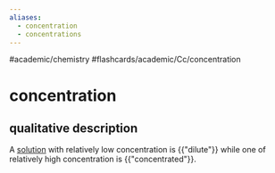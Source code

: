 ```yaml
---
aliases:
  - concentration
  - concentrations
---
```


#academic/chemistry #flashcards/academic/Cc/concentration

# concentration

## qualitative description

A [solution](solution%20(chemistry).md) with relatively low concentration is {{"dilute"}} while one of relatively high concentration is {{"concentrated"}}.
